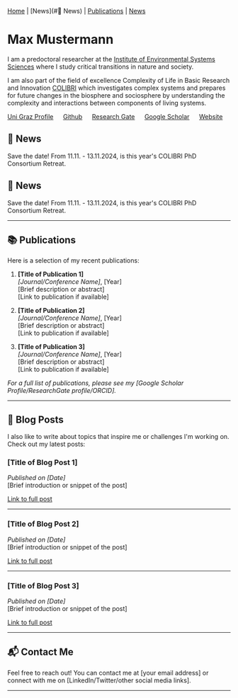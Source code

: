 [Home](#max-mustermann) | [News](#📰 News) | [Publications](#publications) | [News](#news)

# Max Mustermann

I am a predoctoral researcher at the [Institute of Environmental Systems Sciences](https://ess.uni-graz.at/en/) where I study critical transitions in nature and society. 

I am also part of the field of excellence Complexity of Life in Basic Research and Innovation [COLIBRI](https://colibri.uni-graz.at/en/) which investigates complex systems and prepares for future changes in the biosphere and sociosphere by understanding the complexity and interactions between components of living systems. 

[Uni Graz Profile](https://online.uni-graz.at/kfu_online/visitenkarte.show_vcard?pPersonenId=3647147652461D50&pPersonenGruppe=3) &emsp; [Github](https://github.com/spanadiel) &emsp; [Research Gate](https://www.researchgate.net/profile/Daniel-Reisinger-2) &emsp; [Google Scholar](https://scholar.google.com/citations?user=BM5QVbUAAAAJ&hl=en) &emsp; [Website](https://notblue.red/)


## 📰 News
Save the date! From 11.11. - 13.11.2024, is this year's COLIBRI PhD Consortium Retreat. 

## 📰 News
Save the date! From 11.11. - 13.11.2024, is this year's COLIBRI PhD Consortium Retreat. 


---

## 📚 Publications
Here is a selection of my recent publications:

1. **[Title of Publication 1]**  
   _[Journal/Conference Name]_, [Year]  
   [Brief description or abstract]  
   [Link to publication if available]

2. **[Title of Publication 2]**  
   _[Journal/Conference Name]_, [Year]  
   [Brief description or abstract]  
   [Link to publication if available]

3. **[Title of Publication 3]**  
   _[Journal/Conference Name]_, [Year]  
   [Brief description or abstract]  
   [Link to publication if available]

*For a full list of publications, please see my [Google Scholar Profile/ResearchGate profile/ORCID].*

---

## 📝 Blog Posts
I also like to write about topics that inspire me or challenges I'm working on. Check out my latest posts:

### [Title of Blog Post 1]
*Published on [Date]*  
[Brief introduction or snippet of the post]

[Link to full post](./blog/post1.md)

---

### [Title of Blog Post 2]
*Published on [Date]*  
[Brief introduction or snippet of the post]

[Link to full post](./blog/post2.md)

---

### [Title of Blog Post 3]
*Published on [Date]*  
[Brief introduction or snippet of the post]

[Link to full post](./blog/post3.md)

---

## 📬 Contact Me
Feel free to reach out! You can contact me at [your email address] or connect with me on [LinkedIn/Twitter/other social media links].

---

